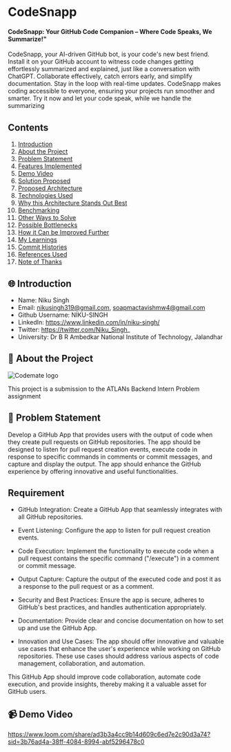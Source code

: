 
# CodeSnapp
#### CodeSnapp: Your GitHub Code Companion – Where Code Speaks, We Summarize!"

CodeSnapp, your AI-driven GitHub bot, is your code's new best friend. Install it on your GitHub account to witness code changes getting effortlessly summarized and explained, just like a conversation with ChatGPT. Collaborate effectively, catch errors early, and simplify documentation. Stay in the loop with real-time updates. CodeSnapp makes coding accessible to everyone, ensuring your projects run smoother and smarter. Try it now and let your code speak, while we handle the summarizing

## Contents

1. [Introduction](#-introduction)
2. [About the Project](#-about-the-project)
3. [Problem Statement](#-problem-statement)
4. [Features Implemented](#-features-implemented)
5. [Demo Video](#-demo-video)
6. [Solution Proposed](#-solution-proposed)
7. [Proposed Architecture](#-proposed-architecture)
8. [Technologies Used](#-technologies-used)
9. [Why this Architecture Stands Out Best](#-why-this-architecture-stands-out-best)
10. [Benchmarking](#-benchmarking)
11. [Other Ways to Solve](#-other-ways-to-solve)
12. [Possible Bottlenecks](#-possible-bottlenecks)
13. [How it Can be Improved Further](#-how-it-can-be-improved-further)
14. [My Learnings](#-my-learnings)
15. [Commit Histories](#-commit-histories)
16. [References Used](#-references-used)
17. [Note of Thanks](#-note-of-thanks)

## 🌐 Introduction

- Name: Niku Singh
- Email: nikusingh319@gmail.com, soapmactavishmw4@gmail.com
- Github Username: NIKU-SINGH
- LinkedIn: https://www.linkedin.com/in/niku-singh/
- Twitter: https://twitter.com/Niku_Singh_
- University: Dr B R Ambedkar National Institute of Technology, Jalandhar

## 💼 About the Project

![Codemate logo](https://i.ibb.co/NypN4R2/Codemate-dark-2.png)

This project is a submission to the ATLANs Backend Intern Problem assignment

## 🤔 Problem Statement

Develop a GitHub App that provides users with the output of code when they create pull requests on GitHub repositories. The app should be designed to listen for pull request creation events, execute code in response to specific commands in comments or commit messages, and capture and display the output. The app should enhance the GitHub experience by offering innovative and useful functionalities.

## Requirement

- GitHub Integration: Create a GitHub App that seamlessly integrates with all GitHub repositories.

- Event Listening: Configure the app to listen for pull request creation events.

- Code Execution: Implement the functionality to execute code when a pull request contains the specific command ("/execute") in a comment or commit message.

- Output Capture: Capture the output of the executed code and post it as a response to the pull request or as a comment.

- Security and Best Practices: Ensure the app is secure, adheres to GitHub's best practices, and handles authentication appropriately.

- Documentation: Provide clear and concise documentation on how to set up and use the GitHub App.

- Innovation and Use Cases: The app should offer innovative and valuable use cases that enhance the user's experience while working on GitHub repositories. These use cases should address various aspects of code management, collaboration, and automation.

This GitHub App should improve code collaboration, automate code execution, and provide insights, thereby making it a valuable asset for GitHub users.

## 📹 Demo Video

https://www.loom.com/share/ad3b3a4cc9b14d609c6ed7e2c90d3a74?sid=3b76ad4a-38ff-4084-8994-abf5296478c0